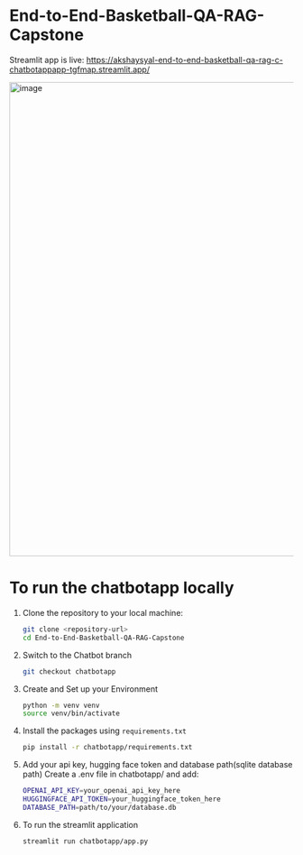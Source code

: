 # End-to-End-Basketball-QA-RAG-Capstone

Streamlit app is live: https://akshaysyal-end-to-end-basketball-qa-rag-c-chatbotappapp-tgfmap.streamlit.app/

<img width="841" alt="image" src="https://github.com/user-attachments/assets/403a050e-6304-4434-b232-70e12cc043d9" />

# To run the chatbotapp locally
1. Clone the repository to your local machine:
   ```bash
   git clone <repository-url>
   cd End-to-End-Basketball-QA-RAG-Capstone
2. Switch to the Chatbot branch
   ```bash
   git checkout chatbotapp
3. Create and Set up your Environment
   ```bash
   python -m venv venv
   source venv/bin/activate
4. Install the packages using `requirements.txt`
   ```bash
   pip install -r chatbotapp/requirements.txt
5. Add your api key, hugging face token and database path(sqlite database path)
   Create a .env file in chatbotapp/ and add:
   ```bash
   OPENAI_API_KEY=your_openai_api_key_here
   HUGGINGFACE_API_TOKEN=your_huggingface_token_here
   DATABASE_PATH=path/to/your/database.db
6. To run the streamlit application
   ```bash
   streamlit run chatbotapp/app.py
